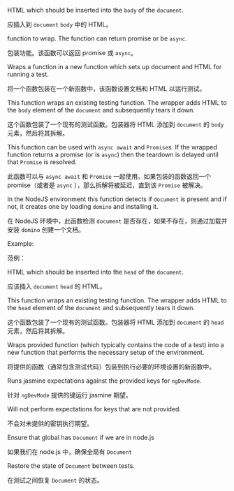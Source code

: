 HTML which should be inserted into the `body` of the `document`.

应插入到 `document` `body` 中的 HTML。

function to wrap. The function can return promise or be `async`.

包装功能。该函数可以返回 promise 或 `async`。

Wraps a function in a new function which sets up document and HTML for running a test.

将一个函数包装在一个新函数中，该函数设置文档和 HTML 以运行测试。

This function wraps an existing testing function. The wrapper adds HTML to the `body` element of
the `document` and subsequently tears it down.

这个函数包装了一个现有的测试函数。包装器将 HTML 添加到 `document` 的 `body` 元素，然后将其拆解。

This function can be used with `async await` and `Promise`s. If the wrapped function returns a
promise \(or is `async`\) then the teardown is delayed until that `Promise` is resolved.

此函数可以与 `async await` 和 `Promise` 一起使用。如果包装的函数返回一个 promise（或者是 `async` ），那么拆解将被延迟，直到该 `Promise` 被解决。

In the NodeJS environment this function detects if `document` is present and if not, it creates
one by loading `domino` and installing it.

在 NodeJS 环境中，此函数检测 `document` 是否存在，如果不存在，则通过加载并安装 `domino` 创建一个文档。

Example:

范例：

HTML which should be inserted into the `head` of the `document`.

应该插入 `document` `head` 的 HTML。

This function wraps an existing testing function. The wrapper adds HTML to the `head` element of
the `document` and subsequently tears it down.

这个函数包装了一个现有的测试函数。包装器将 HTML 添加到 `document` 的 `head` 元素，然后将其拆解。

Wraps provided function \(which typically contains the code of a test\) into a new function that
performs the necessary setup of the environment.

将提供的函数（通常包含测试代码）包装到执行必要的环境设置的新函数中。

Runs jasmine expectations against the provided keys for `ngDevMode`.

针对 `ngDevMode` 提供的键运行 jasmine 期望。

Will not perform expectations for keys that are not provided.

不会对未提供的密钥执行期望。

Ensure that global has `Document` if we are in node.js

如果我们在 node.js 中，确保全局有 `Document`

Restore the state of `Document` between tests.

在测试之间恢复 `Document` 的状态。